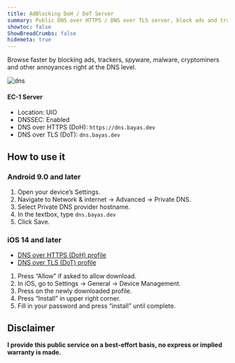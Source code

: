 ```yaml
---
title: AdBlocking DoH / DoT Server
summary: Public DNS over HTTPS / DNS over TLS server, block ads and trackers on your Android phone or iPhone.
showtoc: false
ShowBreadCrumbs: false
hidemeta: true
---
```


Browse faster by blocking ads, trackers, spyware, malware, cryptominers and other annoyances right at the DNS level.

![dns](/img/dns.png)

#### EC-1 Server
- Location: UIO
- DNSSEC: Enabled
- DNS over HTTPS (DoH): `https://dns.bayas.dev`
- DNS over TLS (DoT): `dns.bayas.dev`

## How to use it

### Android 9.0 and later

1. Open your device’s Settings.
2. Navigate to Network & internet -> Advanced -> Private DNS.
3. Select Private DNS provider hostname.
4. In the textbox, type `dns.bayas.dev`
5. Click Save.

### iOS 14 and later

- [DNS over HTTPS (DoH) profile](/resources/doh.mobileconfig)
- [DNS over TLS (DoT) profile](/resources/dot.mobileconfig)

1. Press “Allow” if asked to allow download.
2. In iOS, go to Settings -> General -> Device Management.
3. Press on the newly downloaded profile.
4. Press “Install” in upper right corner.
5. Fill in your password and press “install” until complete.

## Disclaimer
**I provide this public service on a best-effort basis, no express or implied warranty is made.**
